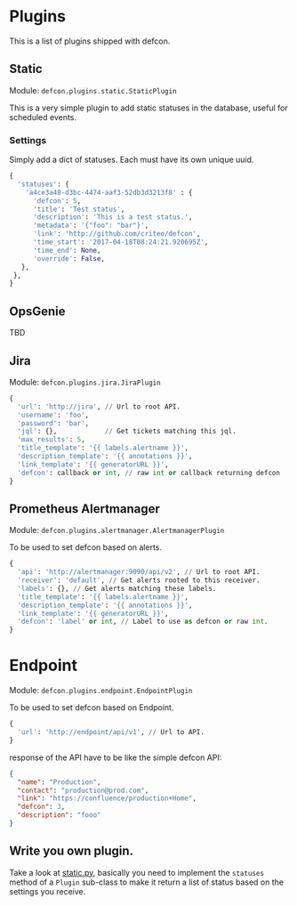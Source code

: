 # Plugins

This is a list of plugins shipped with defcon.

## Static

Module: `defcon.plugins.static.StaticPlugin`

This is a very simple plugin to add static statuses in the database, useful
for scheduled events.

### Settings

Simply add a dict of statuses. Each must have its own unique uuid.

```python
{
  'statuses': {
    'a4ce3a48-d3bc-4474-aaf3-52db3d3213f8' : {
      'defcon': 5,
      'title': 'Test status',
      'description': 'This is a test status.',
      'metadata': '{"foo": "bar"}',
      'link': 'http://github.com/criteo/defcon',
      'time_start': '2017-04-18T08:24:21.920695Z',
      'time_end': None,
      'override': False,
   },
 },
}
```

## OpsGenie

TBD

## Jira

Module: `defcon.plugins.jira.JiraPlugin`

```python
{
  'url': 'http://jira', // Url to root API.
  'username': 'foo',
  'password': 'bar',
  'jql': {},            // Get tickets matching this jql.
  'max_results': 5,
  'title_template': '{{ labels.alertname }}',
  'description_template': '{{ annotations }}',
  'link_template': '{{ generatorURL }}',
  'defcon': callback or int, // raw int or callback returning defcon
}
```

## Prometheus Alertmanager

Module: `defcon.plugins.alertmanager.AlertmanagerPlugin`

To be used to set defcon based on alerts.

```python
{
  'api': 'http://alertmanager:9090/api/v2', // Url to root API.
  'receiver': 'default', // Get alerts rooted to this receiver.
  'labels': {}, // Get alerts matching these labels.
  'title_template': '{{ labels.alertname }}',
  'description_template': '{{ annotations }}',
  'link_template': '{{ generatorURL }}',
  'defcon': 'label' or int, // Label to use as defcon or raw int.
}
```

# Endpoint

Module: `defcon.plugins.endpoint.EndpointPlugin`

To be used to set defcon based on Endpoint.


```python
{
  'url': 'http://endpoint/api/v1', // Url to API.
}
```

response of the API have to be like the simple defcon API:

```json
{
  "name": "Production",
  "contact": "production@prod.com",
  "link": "https://confluence/production+Home",
  "defcon": 3,
  "description": "fooo"
}
```

## Write you own plugin.

Take a look at [static.py](static.py), basically you need to implement the `statuses` method of a `Plugin` sub-class to make it return a list of status based on the settings you receive.
